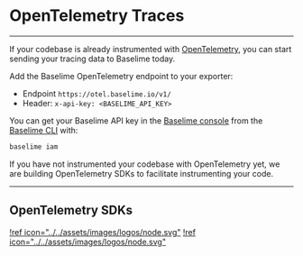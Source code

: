 # OpenTelemetry Traces

---

If your codebase is already instrumented with [OpenTelemetry](https://opentelemetry.io/), you can start sending your tracing data to Baselime today.

Add the Baselime OpenTelemetry endpoint to your exporter:
- Endpoint `https://otel.baselime.io/v1/`
- Header: `x-api-key: <BASELIME_API_KEY>` 

You can get your Baselime API key in the [Baselime console](https://console.baselime.io) from the [Baselime CLI](../../cli/install.md) with:

```bash # :icon-terminal: terminal
baselime iam
```

If you have not instrumented your codebase with OpenTelemetry yet, we are building OpenTelemetry SDKs to facilitate instrumenting your code.

---

## OpenTelemetry SDKs

[!ref icon="../../assets/images/logos/node.svg"](./node.js.md)
[!ref icon="../../assets/images/logos/node.svg"](./aws-lambda/node.js.md)

